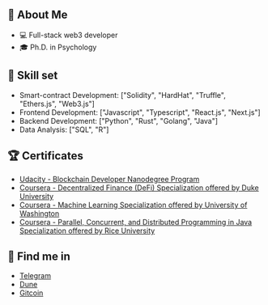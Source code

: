 ## :book: About Me

- 💻 Full-stack web3 developer
- 🎓 Ph.D. in Psychology

## 🌱 Skill set

- Smart-contract Development: ["Solidity", "HardHat", "Truffle", "Ethers.js", "Web3.js"]
- Frontend Development: ["Javascript", "Typescript", "React.js", "Next.js"]
- Backend Development: ["Python", "Rust", "Golang", "Java"]
- Data Analysis: ["SQL", "R"]

## 🏆 Certificates

- [Udacity - Blockchain Developer Nanodegree Program](https://confirm.udacity.com/DLHHGASF)
- [Coursera - Decentralized Finance (DeFi) Specialization offered by Duke University](https://coursera.org/share/d7ab13dd78eef9677780068e04ca0cff)
- [Coursera - Machine Learning Specialization offered by University of Washington](https://coursera.org/share/b5d0bef6ea14ed6cc91e23a4e3c48e2d)
- [Coursera - Parallel, Concurrent, and Distributed Programming in Java Specialization offered by Rice University](https://coursera.org/share/dc2a8e10c973d56edf3befa128cc249f)

## 💬 Find me in

- [Telegram](https://t.me/wp_lai)
- [Dune](https://dune.xyz/wplai)
- [Gitcoin](https://gitcoin.co/wp-lai)
